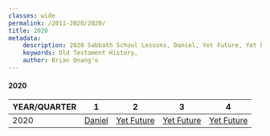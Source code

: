 ```yaml
---
classes: wide
permalink: /2011-2020/2020/
title: 2020
metadata:
    description: 2020 Sabbath School Lessons, Daniel, Yet Future, Yet Future, Yet Future
    keywords: Old Testament History,
    author: Brian Onang'o
---
```


#### 2020

YEAR/QUARTER |   1  | 2| 3| 4
-------------|------------|---|--|---
2020   |  [Daniel](/2011-2020/2020/quarter1) | [Yet Future](/2011-2020/2020/quarter2) | [Yet Future](/2011-2020/2020/quarter3) | [Yet Future](/2011-2020/2020/quarter4) |
 